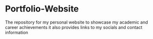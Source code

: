 # Portfolio-Website
The repository for my personal website to showcase my academic and career achievements it also provides links to my socials and contact information
